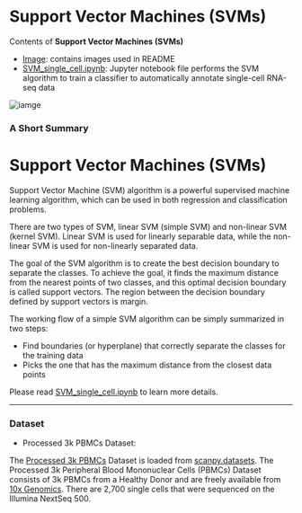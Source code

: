 # Support Vector Machines (SVMs)

Contents of **Support Vector Machines (SVMs)**

* [Image](): contains images used in README
* [SVM_single_cell.ipynb](): Jupyter notebook file performs the SVM algorithm to train a classifier to automatically annotate single-cell RNA-seq data

![iamge](https://github.com/cissyyang1014/DataScience_and_MachineLearning/blob/main/SupervisedLearning/Support%20Vector%20Machines%20(SVMs)/Image/Support-Vector-Machines-1.jpg)

### A Short Summary

# Support Vector Machines (SVMs)

Support Vector Machine (SVM) algorithm is a powerful supervised machine learning algorithm, which can be used in both regression and classification problems.

There are two types of SVM, linear SVM (simple SVM) and non-linear SVM (kernel SVM). Linear SVM is used for linearly separable data, while the non-linear SVM is used for non-linearly separated data.

The goal of the SVM algorithm is to create the best decision boundary to separate the classes. To achieve the goal, it finds the maximum distance from the nearest points of two classes, and this optimal decision boundary is called support vectors. The region between the decision boundary defined by support vectors is margin.

The working flow of a simple SVM algorithm can be simply summarized in two steps:

* Find boundaries (or hyperplane) that correctly separate the classes for the training data
* Picks the one that has the maximum distance from the closest data points

Please read  [SVM_single_cell.ipynb](https://github.com/cissyyang1014/DataScience_and_MachineLearning/blob/main/SupervisedLearning/Support%20Vector%20Machines%20(SVMs)/SVM_single_cell.ipynb) to learn more details.

---

### Dataset

* Processed 3k PBMCs Dataset:

The [Processed 3k PBMCs](https://scanpy.readthedocs.io/en/stable/generated/scanpy.datasets.pbmc3k_processed.html) Dataset is loaded from [scanpy.datasets](https://scanpy.readthedocs.io/en/stable/api.html#module-scanpy.datasets). The Processed 3k Peripheral Blood Mononuclear Cells (PBMCs) Dataset consists of 3k PBMCs from a Healthy Donor and are freely available from [10x Genomics](https://support.10xgenomics.com/single-cell-gene-expression/datasets/1.1.0/pbmc3k). There are 2,700 single cells that were sequenced on the Illumina NextSeq 500. 

